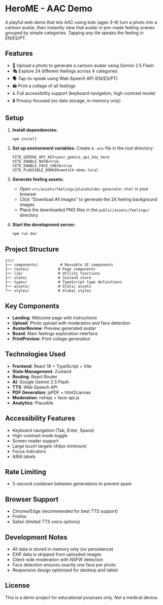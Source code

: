 # HeroME - AAC Demo

A playful web demo that lets AAC-using kids (ages 3–9) turn a photo into a cartoon avatar, then instantly view that avatar in pre-made feeling scenes grouped by simple categories. Tapping any tile speaks the feeling in EN/ES/PT.

## Features

- 📸 Upload a photo to generate a cartoon avatar using Gemini 2.5 Flash
- 🎭 Explore 24 different feelings across 4 categories
- 🗣️ Tap-to-speak using Web Speech API (EN/ES/PT)
- 🖨️ Print a collage of all feelings
- ♿ Full accessibility support (keyboard navigation, high-contrast mode)
- 🔒 Privacy-focused (no data storage, in-memory only)

## Setup

1. **Install dependencies:**

   ```bash
   npm install
   ```

2. **Set up environment variables:**
   Create a `.env` file in the root directory:

   ```env
   VITE_GEMINI_API_KEY=your_gemini_api_key_here
   VITE_ENABLE_NSFW=true
   VITE_ENABLE_FACE_CHECK=true
   VITE_PLAUSIBLE_DOMAIN=metalk-demo.local
   ```

3. **Generate feeling assets:**

   - Open `src/assets/feelings/placeholder-generator.html` in your browser
   - Click "Download All Images" to generate the 24 feeling background images
   - Place the downloaded PNG files in the `public/assets/feelings/` directory

4. **Start the development server:**
   ```bash
   npm run dev
   ```

## Project Structure

```
src/
├── components/          # Reusable UI components
├── routes/             # Page components
├── lib/                # Utility functions
├── state/              # Zustand store
├── types/              # TypeScript type definitions
├── assets/             # Static assets
└── styles/             # Global styles
```

## Key Components

- **Landing**: Welcome page with instructions
- **Upload**: Photo upload with moderation and face detection
- **AvatarReview**: Preview generated avatar
- **Board**: Main feelings exploration interface
- **PrintPreview**: Print collage generation

## Technologies Used

- **Frontend**: React 18 + TypeScript + Vite
- **State Management**: Zustand
- **Routing**: React Router
- **AI**: Google Gemini 2.5 Flash
- **TTS**: Web Speech API
- **PDF Generation**: jsPDF + html2canvas
- **Moderation**: nsfwjs + face-api.js
- **Analytics**: Plausible

## Accessibility Features

- Keyboard navigation (Tab, Enter, Space)
- High-contrast mode toggle
- Screen reader support
- Large touch targets (44px minimum)
- Focus indicators
- ARIA labels

## Rate Limiting

- 5-second cooldown between generations to prevent spam

## Browser Support

- Chrome/Edge (recommended for best TTS support)
- Firefox
- Safari (limited TTS voice options)

## Development Notes

- All data is stored in memory only (no persistence)
- EXIF data is stripped from uploaded images
- Client-side moderation with NSFW detection
- Face detection ensures exactly one face per photo
- Responsive design optimized for desktop and tablet

## License

This is a demo project for educational purposes only. Not a medical device.
